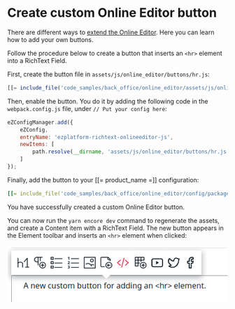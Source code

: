 # Create custom Online Editor button

There are different ways to [extend the Online Editor](extending_online_editor.md).
Here you can learn how to add your own buttons.

Follow the procedure below to create a button that inserts an `<hr>` element into 
a RichText Field.

First, create the button file in `assets/js/online_editor/buttons/hr.js`:

``` js
[[= include_file('code_samples/back_office/online_editor/assets/js/online_editor/buttons/hr.js') =]]
```

Then, enable the button.
You do it by adding the following code in the `webpack.config.js` file, under 
`// Put your config here`:

``` js
eZConfigManager.add({
    eZConfig,
    entryName: 'ezplatform-richtext-onlineeditor-js',
    newItems: [
        path.resolve(__dirname, 'assets/js/online_editor/buttons/hr.js'),
    ]
});
```

Finally, add the button to your [[= product_name =]] configuration:

``` yaml
[[= include_file('code_samples/back_office/online_editor/config/packages/custom_buttons.yaml', 0, 6) =]] [[= include_file('code_samples/back_office/online_editor/config/packages/custom_buttons.yaml', 12, 16) =]]
```

You have successfully created a custom Online Editor button.

You can now run the `yarn encore dev` command to regenerate the assets, and create 
a Content item with a RichText Field.
The new button appears in the Element toolbar and inserts an `<hr>` element when clicked:

![Custom button inserting an `<hr>` into RichText](img/oe_custom_button.png)
